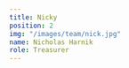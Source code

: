 ```yaml
---
title: Nicky
position: 2
img: "/images/team/nick.jpg"
name: Nicholas Harnik
role: Treasurer
---
```


